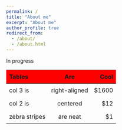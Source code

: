 ```yaml
---
permalink: /
title: "About me"
excerpt: "About me"
author_profile: true
redirect_from: 
  - /about/
  - /about.html
---
```


In progress


<style>
.table2 {
  margin-bottom: 1em;
  width: 100%;
  font-family: $global-font-family;
  font-size: $type-size-6;
  border-collapse: collapse;
  border: 1px solid $light-gray;

  & + table {
    margin-top: 1em;
  }
}

.table2 thead {
  background-color: red;
  border-bottom: 1px solid $light-gray;
}

.table2 th {
  padding: 0.5em;
  font-weight: bold;
  text-align: left;
  border-right: 1px solid $light-gray;
}

.table2 td {
  padding: 0.5em;
  border-bottom: 1px solid $light-gray;
  border-right: 1px solid $light-gray;
}

.table tr, td, th {
  vertical-align: middle;
}

</style>


<div class="table2">

| Tables        | Are           | Cool  |
| ------------- |:-------------:| -----:|
| col 3 is      | right-aligned | $1600 |
| col 2 is      | centered      |   $12 |
| zebra stripes | are neat      |    $1 |

</div>
